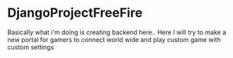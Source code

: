 # DjangoProjectFreeFire

Basically what i'm doing is creating backend here..
Here I will try to make a new portal for gamers to connect world wide and play custom game with custom settings
